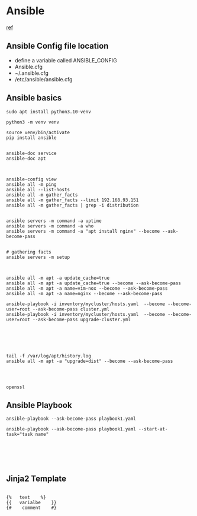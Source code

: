 # Ansible
[ref](https://www.youtube.com/watch?v=VANub3AhZpI&list=PLT98CRl2KxKEUHie1m24-wkyHpEsa4Y70&index=6)



## Ansible Config file location 
* define a variable called ANSIBLE_CONFIG
* Ansible.cfg
* ~/.ansible.cfg
* /etc/ansible/ansible.cfg



## Ansible basics
```
sudo apt install python3.10-venv

python3 -m venv venv

source venv/bin/activate
pip install ansible


ansible-doc service
ansible-doc apt



ansible-config view
ansible all -m ping
ansible all --list-hosts
ansible all -m gather_facts
ansible all -m gather_facts --limit 192.168.93.151
ansible all -m gather_facts | grep -i distribution


ansible servers -m command -a uptime
ansible servers -m command -a who
ansible servers -m command -a "apt install nginx" --become --ask-become-pass


# gathering facts
ansible servers -m setup



ansible all -m apt -a update_cache=true
ansible all -m apt -a update_cache=true --become --ask-become-pass
ansible all -m apt -a name=vim-nox --become --ask-become-pass
ansible all -m apt -a name=nginx --become --ask-become-pass

ansible-playbook -i inventory/mycluster/hosts.yaml  --become --become-user=root --ask-become-pass cluster.yml
ansible-playbook -i inventory/mycluster/hosts.yaml  --become --become-user=root --ask-become-pass upgrade-cluster.yml






tail -f /var/log/apt/history.log
ansible all -m apt -a "upgrade=dist" --become --ask-become-pass




openssl 

```


## Ansible Playbook

```
ansible-playbook --ask-become-pass playbook1.yaml

ansible-playbook --ask-become-pass playbook1.yaml --start-at-task="task name"






```

## Jinja2 Template
```

{%   text    %}
{{   varialbe    }}     
{#    comment    #}




```




